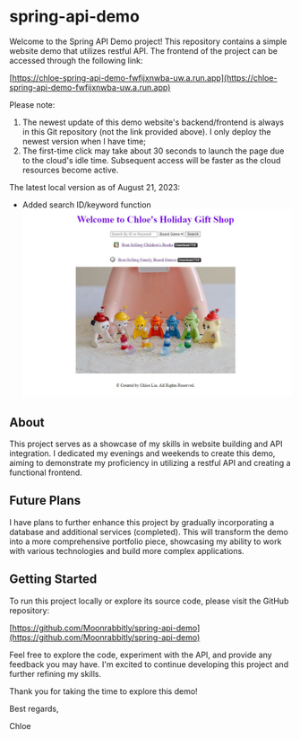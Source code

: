 # spring-api-demo

Welcome to the Spring API Demo project! This repository contains a simple website demo that utilizes restful API. The frontend of the project can be accessed through the following link:

[https://chloe-spring-api-demo-fwfijxnwba-uw.a.run.app](https://chloe-spring-api-demo-fwfijxnwba-uw.a.run.app)

Please note:
1. The newest update of this demo website's backend/frontend is always in this Git repository (not the link provided above). I only deploy the newest version when I have time;
2. The first-time click may take about 30 seconds to launch the page due to the cloud's idle time. Subsequent access will be faster as the cloud resources become active.

The latest local version as of August 21, 2023:
 - Added search ID/keyword function
![Frontend Screenshot](https://github.com/Moonrabbitly/spring-api-demo/blob/main/frontend%20screenshot_08.21.23.JPG)

## About

This project serves as a showcase of my skills in website building and API integration. I dedicated my evenings and weekends to create this demo, aiming to demonstrate my proficiency in utilizing a restful API and creating a functional frontend. 

## Future Plans

I have plans to further enhance this project by gradually incorporating a database and additional services (completed). This will transform the demo into a more comprehensive portfolio piece, showcasing my ability to work with various technologies and build more complex applications. 

## Getting Started

To run this project locally or explore its source code, please visit the GitHub repository:

[https://github.com/Moonrabbitly/spring-api-demo](https://github.com/Moonrabbitly/spring-api-demo)

Feel free to explore the code, experiment with the API, and provide any feedback you may have. I'm excited to continue developing this project and further refining my skills.

Thank you for taking the time to explore this demo!

Best regards,

Chloe
